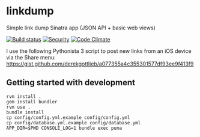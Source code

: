 # linkdump
Simple link dump Sinatra app (JSON API + basic web views)

[![Build status](https://circleci.com/gh/derekgottlieb/linkdump.svg?style=svg)](https://circleci.com/gh/derekgottlieb/linkdump)
[![Security](https://hakiri.io/github/derekgottlieb/linkdump/master.svg)](https://hakiri.io/github/derekgottlieb/linkdump/master)
[![Code Climate](https://codeclimate.com/github/derekgottlieb/linkdump/badges/gpa.svg)](https://codeclimate.com/github/derekgottlieb/linkdump)

I use the following Pythonista 3 script to post new links from an iOS device via the Share menu:
https://gist.github.com/derekgottlieb/a077355a4c355301577df93ee9f413f9

## Getting started with development

```
rvm install .
gem install bundler
rvm use .
bundle install
cp config/config.yml.example config/config.yml
cp config/database.yml.example config/database.yml
APP_DIR=$PWD CONSOLE_LOG=1 bundle exec puma
```
